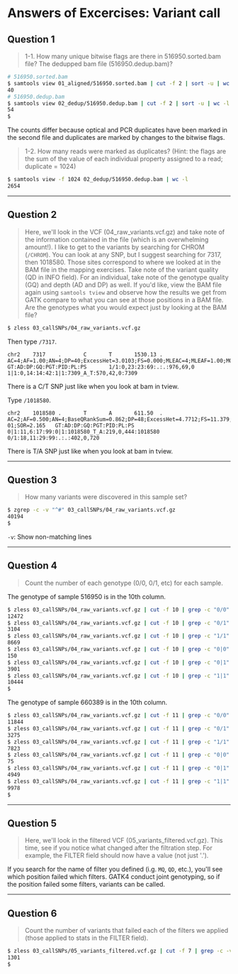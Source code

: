 # Answers of Excercises: Variant call

## Question 1

> 1-1. How many unique bitwise flags are there in 516950.sorted.bam file? The dedupped bam file (516950.dedup.bam)? 

```bash
# 516950.sorted.bam
$ samtools view 01_aligned/516950.sorted.bam | cut -f 2 | sort -u | wc -l
40
# 516950.dedup.bam
$ samtools view 02_dedup/516950.dedup.bam | cut -f 2 | sort -u | wc -l
54
$
```

The counts differ because optical and PCR duplicates have been marked in the second file and duplicates are marked by changes to the bitwise flags.

> 1-2. How many reads were marked as duplicates? (Hint: the flags are the sum of the value of each individual property assigned to a read; duplicate = 1024)

```bash
$ samtools view -f 1024 02_dedup/516950.dedup.bam | wc -l
2654
```

* * *

## Question 2

> Here, we'll look in the VCF (04_raw_variants.vcf.gz) and take note of the information contained in the file (which is an overwhelming amount!). I like to get to the variants by searching for CHROM (`/CHROM`). You can look at any SNP, but I suggest searching for 7317, then 1018580. Those sites correspond to where we looked at in the BAM file in the mapping exercises. Take note of the variant quality (QD in INFO field). For an individual, take note of the genotype quality (GQ) and depth (AD and DP) as well. If you'd like, view the BAM file again using `samtools tview` and observe how the results we get from GATK compare to what you can see at those positions in a BAM file. Are the genotypes what you would expect just by looking at the BAM file?  

```bash
$ zless 03_callSNPs/04_raw_variants.vcf.gz
```

Then type `/7317`.

```text
chr2    7317    .       C       T       1530.13 .       AC=4;AF=1.00;AN=4;DP=40;ExcessHet=3.0103;FS=0.000;MLEAC=4;MLEAF=1.00;MQ=60.00;QD=31.04;SOR=1.121        GT:AD:DP:GQ:PGT:PID:PL:PS       1/1:0,23:23:69:.:.:976,69,0     1|1:0,14:14:42:1|1:7309_A_T:570,42,0:7309
```

There is a C/T SNP just like when you look at bam in tview.

Type `/1018580`.

```text
chr2    1018580 .       T       A       611.50  .       AC=2;AF=0.500;AN=4;BaseQRankSum=0.862;DP=48;ExcessHet=4.7712;FS=11.379;MLEAC=2;MLEAF=0.500;MQ=54.22;MQRankSum=-3.380e+00;QD=13.29;ReadPosRankSum=-5.540e-01;SOR=2.165   GT:AD:DP:GQ:PGT:PID:PL:PS       0|1:11,6:17:99:0|1:1018580_T_A:219,0,444:1018580        0/1:18,11:29:99:.:.:402,0,720
```

There is T/A SNP just like when you look at bam in tview.

* * *

## Question 3

> How many variants were discovered in this sample set?

```bash
$ zgrep -c -v "^#" 03_callSNPs/04_raw_variants.vcf.gz
40194
$
```

`-v`: Show non-matching lines

* * *

## Question 4

> Count the number of each genotype (0/0, 0/1, etc) for each sample.

The genotype of sample 516950 is in the 10th column.

```bash
$ zless 03_callSNPs/04_raw_variants.vcf.gz | cut -f 10 | grep -c "0/0"
12472
$ zless 03_callSNPs/04_raw_variants.vcf.gz | cut -f 10 | grep -c "0/1"
3104
$ zless 03_callSNPs/04_raw_variants.vcf.gz | cut -f 10 | grep -c "1/1"
8669
$ zless 03_callSNPs/04_raw_variants.vcf.gz | cut -f 10 | grep -c "0|0"
150
$ zless 03_callSNPs/04_raw_variants.vcf.gz | cut -f 10 | grep -c "0|1"
3901
$ zless 03_callSNPs/04_raw_variants.vcf.gz | cut -f 10 | grep -c "1|1"
10444
$
```

The genotype of sample 660389 is in the 10th column.

```bash
$ zless 03_callSNPs/04_raw_variants.vcf.gz | cut -f 11 | grep -c "0/0"
11844
$ zless 03_callSNPs/04_raw_variants.vcf.gz | cut -f 11 | grep -c "0/1"
3275
$ zless 03_callSNPs/04_raw_variants.vcf.gz | cut -f 11 | grep -c "1/1"
7823
$ zless 03_callSNPs/04_raw_variants.vcf.gz | cut -f 11 | grep -c "0|0"
75
$ zless 03_callSNPs/04_raw_variants.vcf.gz | cut -f 11 | grep -c "0|1"
4949
$ zless 03_callSNPs/04_raw_variants.vcf.gz | cut -f 11 | grep -c "1|1"
9978
$
```

* * *

## Question 5

> Here, we'll look in the filtered VCF (05_variants_filtered.vcf.gz). This time, see if you notice what changed after the filtration step. For example, the FILTER field should now have a value (not just '.'). 

If you search for the name of filter you defined (i.g. `MQ`, `QD`, etc.), you'll see which position failed which filters. GATK4 conduct joint genotyping, so if the position failed some filters, variants can be called.

* * *

## Question 6

> Count the number of variants that failed each of the filters we applied (those applied to stats in the FILTER field).

```bash
$ zless 03_callSNPs/05_variants_filtered.vcf.gz | cut -f 7 | grep -c -v "PASS"
1301
$
```
